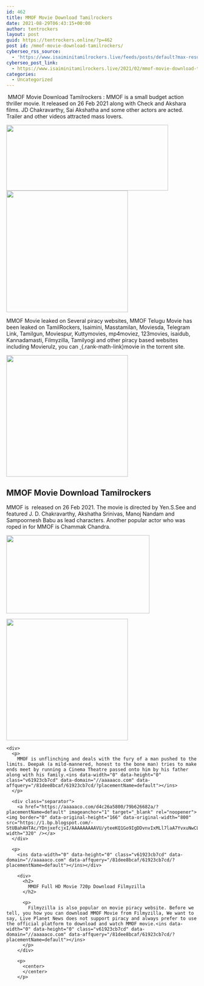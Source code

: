 ```yaml
---
id: 462
title: MMOF Movie Download Tamilrockers
date: 2021-08-29T06:43:15+00:00
author: tentrockers
layout: post
guid: https://tentrockers.online/?p=462
post id: /mmof-movie-download-tamilrockers/
cyberseo_rss_source:
  - 'https://www.isaiminitamilrockers.live/feeds/posts/default?max-results=150&start-index=151'
cyberseo_post_link:
  - https://www.isaiminitamilrockers.live/2021/02/mmof-movie-download-tamilrockers.html
categories:
  - Uncategorized
---
```

<meta content="&nbsp; MMOF Movie Download Tamilrockers &nbsp; : MMOF is a small budget action thriller movie. It released on 26 Feb 2021 along with Check and Akshara..." name="twitter:description" />

  


<center>
</center>

&nbsp;<span>MMOF Movie Download Tamilrockers</span><span>&nbsp;</span><span>: MMOF is a small budget action thriller movie. It released on 26 Feb 2021 along with Check and Akshara films. JD Chakravarthy, Sai Akshatha and some other actors are acted. Trailer and other videos attracted mass lovers.</span><ins data-width="0" data-height="0" class="v61923cb7cd" data-domain="//aaaaaco.com" data-affquery="/81dee8bcaf/61923cb7cd/?placementName=default"></ins>

<div class="separator">
  <a href="https://1.bp.blogspot.com/-C4cLfjm_Zuw/YDnj5EJFbZI/AAAAAAAAAVY/krsKcQ1myaoUHuwCYSOXnDpK9jeTJOcsACLcBGAsYHQ/s1280/mmof-et00114158-09-10-2019-02-40-49.jpg" imageanchor="1"><img loading="lazy" border="0" data-original-height="536" data-original-width="1280" height="173" src="https://1.bp.blogspot.com/-C4cLfjm_Zuw/YDnj5EJFbZI/AAAAAAAAAVY/krsKcQ1myaoUHuwCYSOXnDpK9jeTJOcsACLcBGAsYHQ/w426-h173/mmof-et00114158-09-10-2019-02-40-49.jpg" width="426" /></a>
</div>



<div class="separator">
  <a href="https://aaaaaco.com/d4c26a5800/79b626682a/?placementName=default" imageanchor="1" target="_blank" rel="noopener"><img border="0" data-original-height="166" data-original-width="800" src="https://1.bp.blogspot.com/-SjOVNCCc-j8/YDnkAIdQuiI/AAAAAAAAAVc/ZhmwdlXXX9MUjXhFJGn3EDiVTgB1yx5WwCLcBGAsYHQ/s320/unnamed.gif" width="320" /></a>
</div>

<span>MMOF Movie leaked on Several piracy websites, MMOF Telugu Movie has been leaked on TamilRockers, Isaimini, Masstamilan, Moviesda, Telegram Link, Tamilgun, Moviespur, Kuttymovies, mp4moviez, 123movies, isaidub, Kannadamasti, Filmyzilla, Tamilyogi and other piracy based websites including Movierulz, you can&nbsp;</span>[&nbsp;](http://www.tamilrockers.co.nz/){.rank-math-link}<span>movie&nbsp;in the torrent site.</span><ins data-width="0" data-height="0" class="v61923cb7cd" data-domain="//aaaaaco.com" data-affquery="/81dee8bcaf/61923cb7cd/?placementName=default"></ins>

<div>
  <div class="separator">
    <a href="https://aaaaaco.com/d4c26a5800/79b626682a/?placementName=default" imageanchor="1" target="_blank" rel="noopener"><img border="0" data-original-height="166" data-original-width="800" src="https://1.bp.blogspot.com/-GL4seE0iI5E/YDnkFM51HAI/AAAAAAAAAVk/ZrOSv65JRz89bdktOAzhBT_USU2_GgPKwCLcBGAsYHQ/s320/unnamed.gif" width="320" /></a>
  </div>
  
  <p>
  </p>
  
  <h2>
    <span>MMOF Movie Download Tamilrockers</span>
  </h2>
  
  <p>
    MMOF is &nbsp;released on 26 Feb 2021. The movie is directed by Yen.S.See and featured J. D. Chakravarthy, Akshatha Srinivas, Manoj Nandam and Sampoornesh Babu as lead characters. Another popular actor who was roped in for MMOF is Chammak Chandra.
  </p>
  
  <div class="separator">
    <a href="https://1.bp.blogspot.com/-1V8yXbojmjA/YDnjZG0dGEI/AAAAAAAAAVE/10brBRtevXEKBk6VBdfiR_-65a3-daPjQCLcBGAsYHQ/s1280/mmof-et00114158-09-10-2019-02-40-49.jpg" imageanchor="1"><img loading="lazy" border="0" data-original-height="536" data-original-width="1280" height="206" src="https://1.bp.blogspot.com/-1V8yXbojmjA/YDnjZG0dGEI/AAAAAAAAAVE/10brBRtevXEKBk6VBdfiR_-65a3-daPjQCLcBGAsYHQ/w377-h206/mmof-et00114158-09-10-2019-02-40-49.jpg" width="377" /></a>
  </div>
  
  <p>
  </p>
  
  <div class="separator">
    <a href="https://aaaaaco.com/d4c26a5800/79b626682a/?placementName=default" imageanchor="1" target="_blank" rel="noopener"><img border="0" data-original-height="166" data-original-width="800" src="https://1.bp.blogspot.com/-52lI2wglAaM/YDnjgAwPw9I/AAAAAAAAAVI/EZdwgOW-uOort1ZHFh9VVYHY2EMauzP4gCLcBGAsYHQ/s320/unnamed.gif" width="320" /></a>
  </div>
  
  <p>
    <ins data-width="0" data-height="0" class="v61923cb7cd" data-domain="//aaaaaco.com" data-affquery="/81dee8bcaf/61923cb7cd/?placementName=default"></ins></div> 
    
    <div>
      <p>
        MMOF is unflinching and deals with the fury of a man pushed to the limits. Deepak (a mild-mannered, honest to the bone man) tries to make ends meet by running a Cinema Theatre passed onto him by his father along with his family.<ins data-width="0" data-height="0" class="v61923cb7cd" data-domain="//aaaaaco.com" data-affquery="/81dee8bcaf/61923cb7cd/?placementName=default"></ins>
      </p>
      
      <div class="separator">
        <a href="https://aaaaaco.com/d4c26a5800/79b626682a/?placementName=default" imageanchor="1" target="_blank" rel="noopener"><img border="0" data-original-height="166" data-original-width="800" src="https://1.bp.blogspot.com/-StUBahAHTAc/YDnjxefcjxI/AAAAAAAAAVU/yteeKQ1Go9IgDDvnvIxMLl7laA7YvxuNwCLcBGAsYHQ/s320/unnamed.gif" width="320" /></a>
      </div>
      
      <p>
        <ins data-width="0" data-height="0" class="v61923cb7cd" data-domain="//aaaaaco.com" data-affquery="/81dee8bcaf/61923cb7cd/?placementName=default"></ins></div> 
        
        <div>
          <h2>
            MMOF Full HD Movie 720p Download Filmyzilla
          </h2>
          
          <p>
            Filmyzilla is also popular on movie piracy website. Before we tell, you how you can download MMOF Movie from Filmyzilla, We want to say, Live Planet News does not support piracy and always prefer to use the official platform to download and watch MMOF movie.<ins data-width="0" data-height="0" class="v61923cb7cd" data-domain="//aaaaaco.com" data-affquery="/81dee8bcaf/61923cb7cd/?placementName=default"></ins>
          </p>
        </div>
        
        <p>
          <center>
          </center>
        </p>